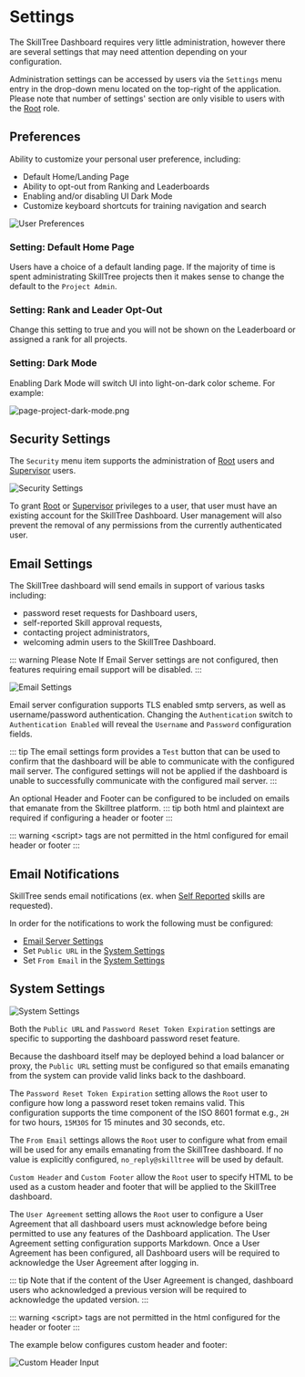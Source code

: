 # Settings

The SkillTree Dashboard requires very little administration, however there are several settings that may need attention depending on your configuration.

Administration settings can be accessed by users via the ```Settings``` menu entry in the drop-down menu located on the top-right of the application.
Please note that number of settings' section are only visible to users with the [Root](/dashboard/user-guide/users.html#root) role. 

## Preferences
Ability to customize your personal user preference, including: 
- Default Home/Landing Page
- Ability to opt-out from Ranking and Leaderboards
- Enabling and/or disabling UI Dark Mode
- Customize keyboard shortcuts for training navigation and search

![User Preferences](../../screenshots/admin/page-settings-preference.png)

### Setting: Default Home Page

Users have a choice of a default landing page. If the majority of time is spent administrating SkillTree projects then it makes sense to change the default to the `Project Admin`. 

### Setting: Rank and Leader Opt-Out

Change this setting to true and you will not be shown on the Leaderboard or assigned a rank for all projects. 

### Setting: Dark Mode

Enabling Dark Mode will switch UI into light-on-dark color scheme. For example:

![page-project-dark-mode.png](../../screenshots/admin/page-project-dark-mode.png)

<conditional visibilityFlag="showDocsForRootRole">

## Security Settings
<requires-role role="Root" />

The ```Security``` menu item supports the administration of [Root](/dashboard/user-guide/users.html#root) users and [Supervisor](/dashboard/user-guide/users.html#supervisor) users.

![Security Settings](../../screenshots/admin/page-settings-security.png)


To grant [Root](/dashboard/user-guide/users.html#root) or [Supervisor](/dashboard/user-guide/users.html#supervisor) privileges to a user, that user must have an existing account for the SkillTree Dashboard. User management will also prevent the removal of any permissions from the currently authenticated user.  

## Email Settings
<requires-role role="Root" />

The SkillTree dashboard will send emails in support of various tasks including: 
- password reset requests for Dashboard users,
- self-reported Skill approval requests,
- contacting project administrators,
- welcoming admin users to the SkillTree Dashboard. 

::: warning Please Note
If Email Server settings are not configured, then features requiring email support will be disabled.
:::

![Email Settings](../../screenshots/admin/page-settings-email.png)

Email server configuration supports TLS enabled smtp servers, as well as username/password authentication. Changing the ```Authentication``` switch to ```Authentication Enabled``` will reveal the ```Username``` and ```Password``` configuration fields.

::: tip
The email settings form provides a ```Test``` button that can be used to confirm that the dashboard will be able to communicate with the configured mail server. The configured settings will not be applied if the dashboard is unable to successfully communicate with the configured mail server.
:::

An optional Header and Footer can be configured to be included on emails that emanate from the Skilltree platform. 
::: tip
both html and plaintext are required if configuring a header or footer
:::

::: warning
&lt;script&gt; tags are not permitted in the html configured for email header or footer
:::

## Email Notifications
SkillTree sends email notifications (ex. when [Self Reported](/dashboard/user-guide/self-reporting.htm) skills are requested). 

In order for the notifications to work the following must be configured: 
- [Email Server Settings](/dashboard/user-guide/settings.html#email-settings)
- Set ``Public URL`` in the [System Settings](/dashboard/user-guide/settings.html#system-settings)
- Set ``From Email`` in the [System Settings](/dashboard/user-guide/settings.html#system-settings)

## System Settings 

<requires-role role="Root" />

![System Settings](../../screenshots/admin/page-settings-system.png)

Both the ```Public URL``` and ```Password Reset Token Expiration``` settings are specific to supporting the dashboard password reset feature.

Because the dashboard itself may be deployed behind a load balancer or proxy, the ```Public URL``` setting must be configured so that emails emanating from the system can provide valid links back to the dashboard.

The ```Password Reset Token Expiration``` setting allows the ```Root``` user to configure how long a password reset token remains valid. This configuration supports the time component of the ISO 8601 format e.g., ```2H``` for two hours, ```15M30S``` for 15 minutes and 30 seconds, etc.

The ```From Email``` settings allows the ```Root``` user to configure what from email will be used for any emails emanating from the SkillTree dashboard. If no value is explicitly configured, ```no_reply@skilltree``` will be used by default.

``Custom Header`` and ```Custom Footer``` allow the ```Root``` user to specify HTML to be used as a custom header and footer that will be applied to the SkillTree dashboard.

The ```User Agreement``` setting allows the ```Root``` user to configure a User Agreement that all dashboard users must acknowledge before being permitted to use any features of the Dashboard application. The User Agreement setting configuration supports Markdown.
Once a User Agreement has been configured, all Dashboard users will be required to acknowledge the User Agreement after logging in. 

::: tip
Note that if the content of the User Agreement is changed, dashboard users who acknowledged a previous version will be required to acknowledge the updated version.
::: 


::: warning
&lt;script&gt; tags are not permitted in the html configured for the header or footer
:::

The example below configures custom header and footer: 

![Custom Header Input](../../screenshots/admin/page-custom-headerAndFooter.png)

</conditional>